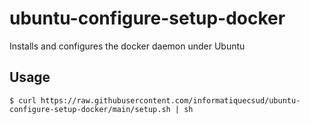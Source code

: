 # ubuntu-configure-setup-docker
Installs and configures the docker daemon under Ubuntu

## Usage

```{bash}
$ curl https://raw.githubusercontent.com/informatiquecsud/ubuntu-configure-setup-docker/main/setup.sh | sh
```
